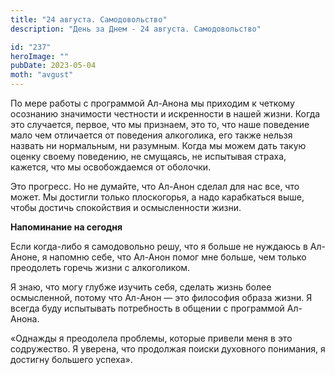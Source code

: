 ```yaml
---
title: "24 августа. Самодовольство"
description: "День за Днем - 24 августа. Самодовольство"

id: "237"
heroImage: ""
pubDate: 2023-05-04
moth: "avgust"
---
```


По мере работы с программой Ал-Анона мы приходим к четкому осознанию
значимости честности и искренности в нашей жизни. Когда это случается, первое,
что мы признаем, это то, что наше поведение мало чем отличается от поведения
алкоголика, его также нельзя назвать ни нормальным, ни разумным. Когда мы
можем дать такую оценку своему поведению, не смущаясь, не испытывая страха,
кажется, что мы освобождаемся от оболочки.

Это прогресс. Но не думайте, что Ал-Анон сделал для нас все, что может. Мы
достигли только плоскогорья, а надо карабкаться выше, чтобы достичь
спокойствия и осмысленности жизни.

**Напоминание на сегодня**

Если когда-либо я самодовольно решу, что я больше не нуждаюсь в Ал-Аноне, я
напомню себе, что Ал-Анон помог мне больше, чем только преодолеть горечь жизни
с алкоголиком.

Я знаю, что могу глубже изучить себя, сделать жизнь более осмысленной, потому
что Ал-Анон — это философия образа жизни. Я всегда буду испытывать потребность
в общении с программой Ал-Анона.

«Однажды я преодолела проблемы, которые привели меня в это содружество. Я
уверена, что продолжая поиски духовного понимания, я достигну большего
успеха».
